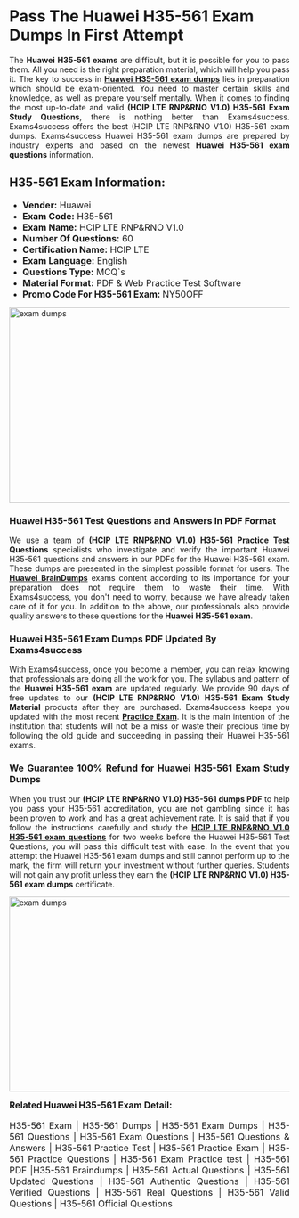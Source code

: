 <h1><strong><strong>Pass The Huawei H35-561 Exam Dumps In First Attempt</strong></strong></h1> <p style="text-align:justify">The <strong>Huawei H35-561 exams</strong> are difficult, but it is possible for you to pass them. All you need is the right preparation material, which will help you pass it. The key to success in <a href="https://www.exams4success.com/huawei/h35-561-pdf-exam-dumps"><strong>Huawei H35-561 exam dumps</strong></a> lies in preparation which should be exam-oriented. You need to master certain skills and knowledge, as well as prepare yourself mentally. When it comes to finding the most up-to-date and valid <strong>(HCIP LTE RNP&RNO V1.0) H35-561 Exam Study Questions</strong>, there is nothing better than Exams4success. Exams4success offers the best (HCIP LTE RNP&RNO V1.0) H35-561 exam dumps. Exams4success Huawei H35-561 exam dumps are prepared by industry experts and based on the newest <strong>Huawei H35-561 exam questions</strong> information.</p> <h2><strong><strong>H35-561 Exam Information:</strong></strong></h2> <ul> <li><span style="font-size:16px"><strong>Vender:</strong> Huawei</span></li> <li><span style="font-size:16px"><strong>Exam Code:</strong> H35-561</span></li> <li><span style="font-size:16px"><strong>Exam Name:</strong> HCIP LTE RNP&RNO V1.0</span></li> <li><span style="font-size:16px"><strong>Number Of Questions:</strong> 60</span></li> <li><span style="font-size:16px"><strong>Certification Name:</strong> HCIP LTE</span></li> <li><span style="font-size:16px"><strong>Exam Language:</strong> English</span></li> <li><span style="font-size:16px"><strong>Questions Type:</strong> MCQ`s</span></li> <li><span style="font-size:16px"><strong>Material Format:</strong> PDF & Web Practice Test Software</span></li> <li><span style="font-size:16px"><strong>Promo Code For H35-561 Exam: </strong>NY50OFF</span></li> </ul> <p><a href="https://www.exams4success.com/huawei/h35-561-pdf-exam-dumps" rel="no-follow"><img alt="exam dumps" src="https://www.certcollections.com/uploads/content/infrist1.png" style="height:350px; width:750px" /></a></p> <h3><strong>Huawei H35-561 Test Questions and Answers In PDF Format</strong></h3> <p style="text-align:justify">We use a team of <strong>(HCIP LTE RNP&RNO V1.0) H35-561 Practice Test Questions</strong> specialists who investigate and verify the important Huawei H35-561 questions and answers in our PDFs for the Huawei H35-561 exam. These dumps are presented in the simplest possible format for users. The <a href="https://www.exams4success.com/huawei-exam-dumps"><strong>Huawei BrainDumps</strong></a> exams content according to its importance for your preparation does not require them to waste their time. With Exams4success, you don't need to worry, because we have already taken care of it for you. In addition to the above, our professionals also provide quality answers to these questions for the<strong> Huawei H35-561 exam</strong>.</p> <h3><strong> Huawei H35-561 Exam Dumps PDF Updated By Exams4success</strong></h3> <p style="text-align:justify">With Exams4success, once you become a member, you can relax knowing that professionals are doing all the work for you. The syllabus and pattern of the <strong>Huawei H35-561 exam </strong>are updated regularly. We provide 90 days of free updates to our <strong>(HCIP LTE RNP&RNO V1.0) H35-561 Exam Study Material</strong> products after they are purchased. Exams4success keeps you updated with the most recent <a href="https://www.exams4success.com/"><strong>Practice Exam</strong></a>. It is the main intention of the institution that students will not be a miss or waste their precious time by following the old guide and succeeding in passing their Huawei H35-561 exams.</p> <h3 style="text-align:justify"><strong>We Guarantee 100% Refund for Huawei H35-561 Exam Study Dumps</strong></h3> <p style="text-align:justify">When you trust our <strong>(HCIP LTE RNP&RNO V1.0) H35-561 dumps PDF</strong> to help you pass your H35-561 accreditation, you are not gambling since it has been proven to work and has a great achievement rate. It is said that if you follow the instructions carefully and study the <a href="https://www.exams4success.com/huawei/h35-561-pdf-exam-dumps"><strong>HCIP LTE RNP&RNO V1.0 H35-561 exam questions</strong></a> for two weeks before the Huawei H35-561 Test Questions, you will pass this difficult test with ease. In the event that you attempt the Huawei H35-561 exam dumps and still cannot perform up to the mark, the firm will return your investment without further queries. Students will not gain any profit unless they earn the <strong>(HCIP LTE RNP&RNO V1.0) H35-561 exam dumps</strong> certificate.</p> <p style="text-align:justify"><a href="https://www.exams4success.com/huawei/h35-561-pdf-exam-dumps" rel="no-follow"><img alt="exam dumps" src="https://www.certcollections.com/uploads/content/free_demo1.png" style="height:350px; width:750px" /></a></p> <p style="text-align:justify"><span style="font-size:16px"><strong>Related Huawei H35-561 Exam Detail:</strong></span><br /> <br /> <span style="font-size:16px">H35-561 Exam | H35-561 Dumps | H35-561 Exam Dumps | H35-561 Questions | H35-561 Exam Questions | H35-561 Questions & Answers | H35-561 Practice Test | H35-561 Practice Exam | H35-561 Practice Questions | H35-561 Exam Practice test | H35-561 PDF |H35-561 Braindumps | H35-561 Actual Questions | H35-561 Updated Questions | H35-561 Authentic Questions | H35-561 Verified Questions | H35-561 Real Questions | H35-561 Valid Questions | H35-561 Official Questions</span></p>
